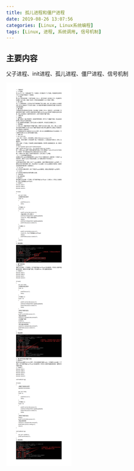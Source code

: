 ```yaml
---
title: 孤儿进程和僵尸进程
date: 2019-08-26 13:07:56
categories: [Linux, Linux系统编程]
tags: [Linux, 进程, 系统调用, 信号机制]
---
```


## 主要内容
父子进程、init进程、孤儿进程、僵尸进程、信号机制
<!-- more -->
![孤儿进程和僵尸进程.png](2019-08-26-孤儿进程和僵尸进程/孤儿进程和僵尸进程.png)
